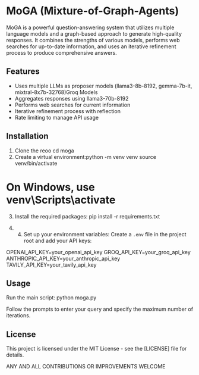 # MoGA (Mixture-of-Graph-Agents)

MoGA is a powerful question-answering system that utilizes multiple language models and a graph-based approach to generate high-quality responses. It combines the strengths of various models, performs web searches for up-to-date information, and uses an iterative refinement process to produce comprehensive answers.

## Features

- Uses multiple LLMs as proposer models (llama3-8b-8192, gemma-7b-it, mixtral-8x7b-32768)Groq Models
- Aggregates responses using llama3-70b-8192
- Performs web searches for current information
- Iterative refinement process with reflection
- Rate limiting to manage API usage

## Installation

1. Clone the reoo
cd moga
2. Create a virtual environment:python -m venv venv
source venv/bin/activate
# On Windows, use venv\Scripts\activate

3. Install the required packages: pip install -r requirements.txt

4. 4. Set up your environment variables:
Create a `.env` file in the project root and add your API keys:

OPENAI_API_KEY=your_openai_api_key
GROQ_API_KEY=your_groq_api_key
ANTHROPIC_API_KEY=your_anthropic_api_key
TAVILY_API_KEY=your_tavily_api_key

## Usage

Run the main script: python moga.py

Follow the prompts to enter your query and specify the maximum number of iterations.

## License

This project is licensed under the MIT License - see the [LICENSE] file for details.

ANY AND ALL CONTRIBUTIONS OR IMPROVEMENTS WELCOME 
